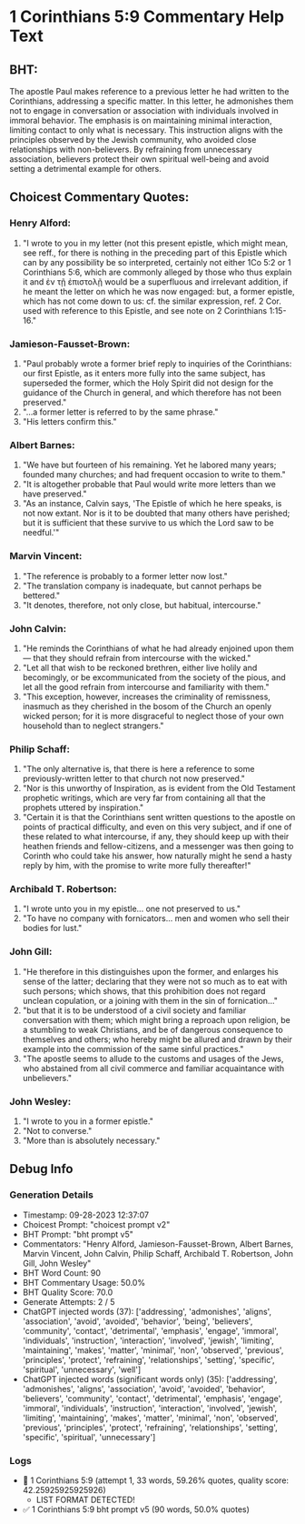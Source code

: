 # 1 Corinthians 5:9 Commentary Help Text

## BHT:
The apostle Paul makes reference to a previous letter he had written to the Corinthians, addressing a specific matter. In this letter, he admonishes them not to engage in conversation or association with individuals involved in immoral behavior. The emphasis is on maintaining minimal interaction, limiting contact to only what is necessary. This instruction aligns with the principles observed by the Jewish community, who avoided close relationships with non-believers. By refraining from unnecessary association, believers protect their own spiritual well-being and avoid setting a detrimental example for others.

## Choicest Commentary Quotes:
### Henry Alford:
1. "I wrote to you in my letter (not this present epistle, which might mean, see reff., for there is nothing in the preceding part of this Epistle which can by any possibility be so interpreted, certainly not either 1Co 5:2 or 1 Corinthians 5:6, which are commonly alleged by those who thus explain it and ἐν τῇ ἐπιστολῇ would be a superfluous and irrelevant addition, if he meant the letter on which he was now engaged: but, a former epistle, which has not come down to us: cf. the similar expression, ref. 2 Cor. used with reference to this Epistle, and see note on 2 Corinthians 1:15-16."

### Jamieson-Fausset-Brown:
1. "Paul probably wrote a former brief reply to inquiries of the Corinthians: our first Epistle, as it enters more fully into the same subject, has superseded the former, which the Holy Spirit did not design for the guidance of the Church in general, and which therefore has not been preserved."
2. "...a former letter is referred to by the same phrase."
3. "His letters confirm this."

### Albert Barnes:
1. "We have but fourteen of his remaining. Yet he labored many years; founded many churches; and had frequent occasion to write to them."
2. "It is altogether probable that Paul would write more letters than we have preserved."
3. "As an instance, Calvin says, 'The Epistle of which he here speaks, is not now extant. Nor is it to be doubted that many others have perished; but it is sufficient that these survive to us which the Lord saw to be needful.'"

### Marvin Vincent:
1. "The reference is probably to a former letter now lost."
2. "The translation company is inadequate, but cannot perhaps be bettered."
3. "It denotes, therefore, not only close, but habitual, intercourse."

### John Calvin:
1. "He reminds the Corinthians of what he had already enjoined upon them — that they should refrain from intercourse with the wicked." 
2. "Let all that wish to be reckoned brethren, either live holily and becomingly, or be excommunicated from the society of the pious, and let all the good refrain from intercourse and familiarity with them."
3. "This exception, however, increases the criminality of remissness, inasmuch as they cherished in the bosom of the Church an openly wicked person; for it is more disgraceful to neglect those of your own household than to neglect strangers."

### Philip Schaff:
1. "The only alternative is, that there is here a reference to some previously-written letter to that church not now preserved."
2. "Nor is this unworthy of Inspiration, as is evident from the Old Testament prophetic writings, which are very far from containing all that the prophets uttered by inspiration."
3. "Certain it is that the Corinthians sent written questions to the apostle on points of practical difficulty, and even on this very subject, and if one of these related to what intercourse, if any, they should keep up with their heathen friends and fellow-citizens, and a messenger was then going to Corinth who could take his answer, how naturally might he send a hasty reply by him, with the promise to write more fully thereafter!"

### Archibald T. Robertson:
1. "I wrote unto you in my epistle... one not preserved to us." 
2. "To have no company with fornicators... men and women who sell their bodies for lust."

### John Gill:
1. "He therefore in this distinguishes upon the former, and enlarges his sense of the latter; declaring that they were not so much as to eat with such persons; which shows, that this prohibition does not regard unclean copulation, or a joining with them in the sin of fornication..."
2. "but that it is to be understood of a civil society and familiar conversation with them; which might bring a reproach upon religion, be a stumbling to weak Christians, and be of dangerous consequence to themselves and others; who hereby might be allured and drawn by their example into the commission of the same sinful practices."
3. "The apostle seems to allude to the customs and usages of the Jews, who abstained from all civil commerce and familiar acquaintance with unbelievers."

### John Wesley:
1. "I wrote to you in a former epistle."
2. "Not to converse."
3. "More than is absolutely necessary."


## Debug Info
### Generation Details
- Timestamp: 09-28-2023 12:37:07
- Choicest Prompt: "choicest prompt v2"
- BHT Prompt: "bht prompt v5"
- Commentators: "Henry Alford, Jamieson-Fausset-Brown, Albert Barnes, Marvin Vincent, John Calvin, Philip Schaff, Archibald T. Robertson, John Gill, John Wesley"
- BHT Word Count: 90
- BHT Commentary Usage: 50.0%
- BHT Quality Score: 70.0
- Generate Attempts: 2 / 5
- ChatGPT injected words (37):
	['addressing', 'admonishes', 'aligns', 'association', 'avoid', 'avoided', 'behavior', 'being', 'believers', 'community', 'contact', 'detrimental', 'emphasis', 'engage', 'immoral', 'individuals', 'instruction', 'interaction', 'involved', 'jewish', 'limiting', 'maintaining', 'makes', 'matter', 'minimal', 'non', 'observed', 'previous', 'principles', 'protect', 'refraining', 'relationships', 'setting', 'specific', 'spiritual', 'unnecessary', 'well']
- ChatGPT injected words (significant words only) (35):
	['addressing', 'admonishes', 'aligns', 'association', 'avoid', 'avoided', 'behavior', 'believers', 'community', 'contact', 'detrimental', 'emphasis', 'engage', 'immoral', 'individuals', 'instruction', 'interaction', 'involved', 'jewish', 'limiting', 'maintaining', 'makes', 'matter', 'minimal', 'non', 'observed', 'previous', 'principles', 'protect', 'refraining', 'relationships', 'setting', 'specific', 'spiritual', 'unnecessary']

### Logs
- 🔄 1 Corinthians 5:9 (attempt 1, 33 words, 59.26% quotes, quality score: 42.25925925925926) 
	- LIST FORMAT DETECTED!
- ✅ 1 Corinthians 5:9 bht prompt v5 (90 words, 50.0% quotes)